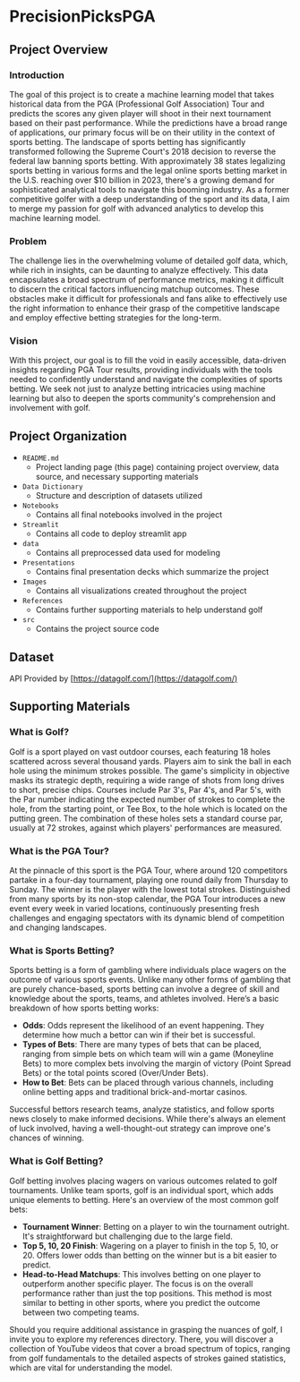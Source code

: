 # PrecisionPicksPGA

## Project Overview

### **Introduction**
The goal of this project is to create a machine learning model that takes historical data from the PGA (Professional Golf Association) Tour and predicts the scores any given player will shoot in their next tournament based on their past performance. While the predictions have a broad range of applications, our primary focus will be on their utility in the context of sports betting. The landscape of sports betting has significantly transformed following the Supreme Court's 2018 decision to reverse the federal law banning sports betting. With approximately 38 states legalizing sports betting in various forms and the legal online sports betting market in the U.S. reaching over $10 billion in 2023, there's a growing demand for sophisticated analytical tools to navigate this booming industry. As a former competitive golfer with a deep understanding of the sport and its data, I aim to merge my passion for golf with advanced analytics to develop this machine learning model.

### **Problem**
The challenge lies in the overwhelming volume of detailed golf data, which, while rich in insights, can be daunting to analyze effectively. This data encapsulates a broad spectrum of performance metrics, making it difficult to discern the critical factors influencing matchup outcomes. These obstacles make it difficult for professionals and fans alike to effectively use the right information to enhance their grasp of the competitive landscape and employ effective betting strategies for the long-term.

### **Vision**
With this project, our goal is to fill the void in easily accessible, data-driven insights regarding PGA Tour results, providing individuals with the tools needed to confidently understand and navigate the complexities of sports betting. We seek not just to analyze betting intricacies using machine learning but also to deepen the sports community's comprehension and involvement with golf.

## Project Organization
- `README.md`
    - Project landing page (this page) containing project overview, data source, and necessary supporting materials
- `Data Dictionary`
    - Structure and description of datasets utilized
- `Notebooks`
    - Contains all final notebooks involved in the project
- `Streamlit`
    - Contains all code to deploy streamlit app
- `data`
    - Contains all preprocessed data used for modeling
- `Presentations`
    - Contains final presentation decks which summarize the project
- `Images`
    - Contains all visualizations created throughout the project
- `References`
    - Contains further supporting materials to help understand golf
- `src`
    - Contains the project source code

## Dataset

API Provided by [https://datagolf.com/](https://datagolf.com/)

## Supporting Materials
### **What is Golf?**  
Golf is a sport played on vast outdoor courses, each featuring 18 holes scattered across several thousand yards. Players aim to sink the ball in each hole using the minimum strokes possible. The game's simplicity in objective masks its strategic depth, requiring a wide range of shots from long drives to short, precise chips. Courses include Par 3's, Par 4's, and Par 5's, with the Par number indicating the expected number of strokes to complete the hole, from the starting point, or Tee Box, to the hole which is located on the putting green. The combination of these holes sets a standard course par, usually at 72 strokes, against which players' performances are measured.
  
### **What is the PGA Tour?**  
At the pinnacle of this sport is the PGA Tour, where around 120 competitors partake in a four-day tournament, playing one round daily from Thursday to Sunday. The winner is the player with the lowest total strokes. Distinguished from many sports by its non-stop calendar, the PGA Tour introduces a new event every week in varied locations, continuously presenting fresh challenges and engaging spectators with its dynamic blend of competition and changing landscapes.

### **What is Sports Betting?**
Sports betting is a form of gambling where individuals place wagers on the outcome of various sports events. Unlike many other forms of gambling that are purely chance-based, sports betting can involve a degree of skill and knowledge about the sports, teams, and athletes involved. Here’s a basic breakdown of how sports betting works:
  
- **Odds**: Odds represent the likelihood of an event happening. They determine how much a bettor can win if their bet is successful.
- **Types of Bets**: There are many types of bets that can be placed, ranging from simple bets on which team will win a game (Moneyline Bets) to more complex bets involving the margin of victory (Point Spread Bets) or the total points scored (Over/Under Bets).
- **How to Bet**: Bets can be placed through various channels, including online betting apps and traditional brick-and-mortar casinos.
  
Successful bettors research teams, analyze statistics, and follow sports news closely to make informed decisions. While there's always an element of luck involved, having a well-thought-out strategy can improve one's chances of winning.

### **What is Golf Betting?**
Golf betting involves placing wagers on various outcomes related to golf tournaments. Unlike team sports, golf is an individual sport, which adds unique elements to betting. Here's an overview of the most common golf bets:
  
 - **Tournament Winner**: Betting on a player to win the tournament outright. It's straightforward but challenging due to the large field.
 - **Top 5, 10, 20 Finish**: Wagering on a player to finish in the top 5, 10, or 20. Offers lower odds than betting on the winner but is a bit easier to predict.
 - **Head-to-Head Matchups**: This involves betting on one player to outperform another specific player. The focus is on the overall performance rather than just the top positions. This method is most similar to betting in other sports, where you predict the outcome between two competing teams.

Should you require additional assistance in grasping the nuances of golf, I invite you to explore my references directory. There, you will discover a collection of YouTube videos that cover a broad spectrum of topics, ranging from golf fundamentals to the detailed aspects of strokes gained statistics, which are vital for understanding the model.

